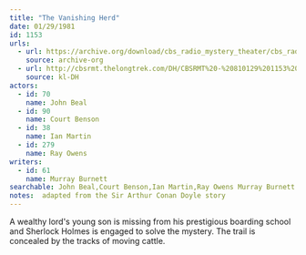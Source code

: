 ```yaml
---
title: "The Vanishing Herd"
date: 01/29/1981
id: 1153
urls: 
  - url: https://archive.org/download/cbs_radio_mystery_theater/cbs_radio_mystery_theater-1151-1200.zip/cbs_radio_mystery_theater-1151-1200%2Fcbsrmt_1153_the_vanishing_herd.mp3
    source: archive-org
  - url: http://cbsrmt.thelongtrek.com/DH/CBSRMT%20-%20810129%201153%20The%20Vanishing%20Herd_dh.mp3
    source: kl-DH
actors:  
  - id: 70
    name: John Beal  
  - id: 90
    name: Court Benson  
  - id: 38
    name: Ian Martin  
  - id: 279
    name: Ray Owens
writers:  
  - id: 61
    name: Murray Burnett
searchable: John Beal,Court Benson,Ian Martin,Ray Owens Murray Burnett
notes:  adapted from the Sir Arthur Conan Doyle story
---
```

A wealthy lord's young son is missing from his prestigious boarding school and Sherlock Holmes is engaged to solve the mystery. The trail is concealed by the tracks of moving cattle.